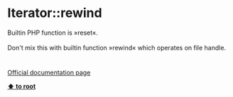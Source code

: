 # Iterator::rewind




<div class="phpcode"><span class="html">
Builtin PHP function is &#xBB;reset&#xAB;.<br><br>Don&apos;t mix this with builtin function &#xBB;rewind&#xAB; which operates on file handle.</span>
</div>
  

#

[Official documentation page](https://www.php.net/manual/en/iterator.rewind.php)

**[⬆ to root](/)**